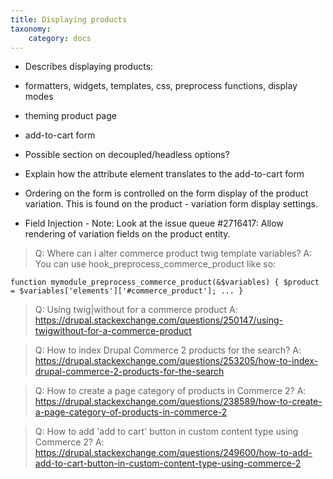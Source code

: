 ```yaml
---
title: Displaying products
taxonomy:
    category: docs
---
```


- Describes displaying products:
- formatters, widgets, templates, css, preprocess functions, display modes
- theming product page
- add-to-cart form

- Possible section on decoupled/headless options?

- Explain how the attribute element translates to the add-to-cart form
- Ordering on the form is controlled on the form display of the product variation. This is found on the product - variation form display settings.

- Field Injection - Note: Look at the issue queue #2716417: Allow rendering of variation fields on the product entity.

> Q: Where can i alter commerce product twig template variables?
A: You can use hook_preprocess_commerce_product like so:

``function mymodule_preprocess_commerce_product(&$variables) {
  $product = $variables['elements']['#commerce_product'];
  ...
}
``

> Q: Using twig|without for a commerce product
A: https://drupal.stackexchange.com/questions/250147/using-twigwithout-for-a-commerce-product

> Q: How to index Drupal Commerce 2 products for the search?
A: https://drupal.stackexchange.com/questions/253205/how-to-index-drupal-commerce-2-products-for-the-search

> Q: How to create a page category of products in Commerce 2?
A: https://drupal.stackexchange.com/questions/238589/how-to-create-a-page-category-of-products-in-commerce-2

> Q: How to add 'add to cart' button in custom content type using Commerce 2?
A: https://drupal.stackexchange.com/questions/249600/how-to-add-add-to-cart-button-in-custom-content-type-using-commerce-2

